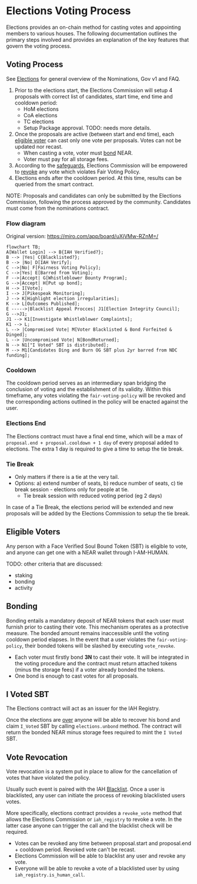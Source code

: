 # Elections Voting Process

Elections provides an on-chain method for casting votes and appointing members to various houses. The following documentation outlines the primary steps involved and provides an explanation of the key features that govern the voting process.

## Voting Process

See [Elections](./README.md#Elections) for general overview of the Nominations, Gov v1 and FAQ.

1. Prior to the elections start, the Elections Commission will setup 4 proposals with correct list of candidates, start time, end time and cooldown period:
   - HoM elections
   - CoA elections
   - TC elections
   - Setup Package approval. TODO: needs more details.
1. Once the proposals are active (between start and end time), each [eligible voter](#eligible-voters) can cast only one vote per proposals. Votes can not be updated nor recast.
   - When casting a vote, voter must [bond](#bonding) NEAR.
   - Voter must pay for all storage fees.
1. According to the [safeguards](./README.md#safeguards), Elections Commission will be empowered to [revoke](#vote-revokation) any vote which violates Fair Voting Policy.
1. Elections ends after the cooldown period. At this time, results can be queried from the smart contract.

NOTE: Proposals and candidates can only be submitted by the Elections Commission, following the process approved by the community. Candidates must come from the nominations contract.

### Flow diagram

Original version: https://miro.com/app/board/uXjVMw-RZnM=/

```mermaid
flowchart TB;
A[Wallet Login] --> B{IAH Verified?};
B --> |Yes| C{Blacklisted?};
B --> |No| D[IAH Verify];
C -->|No| F[Fairness Voting Policy];
C -->|Yes| E[Barred from Voting];
F -->|Accept| G[Whistleblower Bounty Program];
G -->|Accept| H[Put up bond];
H --> I[Vote];
I --> J[Pikespeak Monitoring];
J --> K[Highlight election irregularities];
K --> L[Outcomes Published];
E ----->|Blacklist Appeal Procces| J1[Election Integrity Council];
G -->J1;
J1 --> K1[Investigate Whistleblower Complaints];
K1 --> L;
L --> |Compromised Vote| M[Voter Blacklisted & Bond Forfeited & Dinged];
L --> |Uncompromised Vote| N[BondReturned];
N --> N1["I Voted" SBT is distributed];
M --> M1[Candidates Ding and Burn OG SBT plus 2yr barred from NDC funding];
```

### Cooldown

The cooldown period serves as an intermediary span bridging the conclusion of voting and the establishment of its validity. Within this timeframe, any votes violating the `fair-voting-policy` will be revoked and the corresponding actions outlined in the policy will be enacted against the user.

### Elections End

The Elections contract must have a final end time, which will be a max of `proposal.end + proposal.cooldown + 1 day` of every proposal added to elections. The extra 1 day is required to give a time to setup the tie break.

### Tie Break

- Only matters if there is a tie at the very tail.
- Options: a) extend number of seats, b) reduce number of seats, c) tie break session - elections only for people at tie.
  - Tie break session with reduced voting period (eg 2 days)

In case of a Tie Break, the elections period will be extended and new proposals will be added by the Elections Commission to setup the tie break.

## Eligible Voters

Any person with a Face Verified Soul Bound Token (SBT) is eligible to vote, and anyone can get one with a NEAR wallet through I-AM-HUMAN.

TODO: other criteria that are discussed:

- staking
- bonding
- activity

## Bonding

Bonding entails a mandatory deposit of NEAR tokens that each user must furnish prior to casting their vote. This mechanism operates as a protective measure. The bonded amount remains inaccessible until the voting cooldown period elapses. In the event that a user violates the `fair-voting-policy`, their bonded tokens will be slashed by executing `vote_revoke`.

- Each voter must firstly bond **3N** to cast their vote. It will be integrated in the voting procedure and the contract must return attached tokens (minus the storage fees) if a voter already bonded the tokens.
- One bond is enough to cast votes for all proposals.

## I Voted SBT

The Elections contract will act as an issuer for the IAH Registry.

Once the elections are [over](#elections-end) anyone will be able to recover his bond and claim `I_Voted` SBT by calling `elections.unbond` method. The contract will return the bonded NEAR minus storage fees required to mint the `I Voted` SBT.

## Vote Revocation

Vote revocation is a system put in place to allow for the cancellation of votes that have violated the policy.

Usually such event is paired with the IAH [Blacklist](./README.md#Blacklist). Once a user is blacklisted, any user can initiate the process of revoking blacklisted users votes.

More specifically, elections contract provides a `revoke_vote` method that allows the Elections Commission or `iah_registry` to revoke a vote. In the latter case anyone can trigger the call and the blacklist check will be required.

- Votes can be revoked any time between proposal.start and proposal.end + cooldown period. Revoked vote can't be recast.
- Elections Commission will be able to blacklist any user and revoke any vote.
- Everyone will be able to revoke a vote of a blacklisted user by using `iah_registry.is_human_call`.
